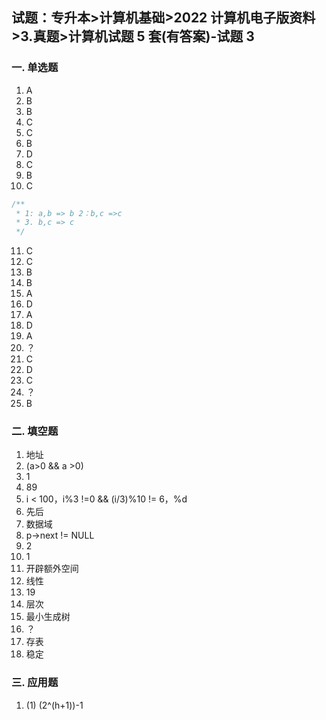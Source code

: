 ## 试题：专升本>计算机基础>2022 计算机电子版资料>3.真题>计算机试题 5 套(有答案)-试题 3

### 一. 单选题

1. A
2. B
3. B
4. C
5. C
6. B
7. D
8. C
9. B
10. C

```js
/**
 * 1: a,b => b 2：b,c =>c
 * 3. b,c => c
 */
```

11. C
12. C
13. B
14. B
15. A
16. D
17. A
18. D
19. A
20. ？
21. C
22. D
23. C
24. ？
25. B

### 二. 填空题

1. 地址
2. (a>0 && a >0)
3. 1
4. 89
5. i < 100，i%3 !=0 && (i/3)%10 != 6，%d
6. 先后
7. 数据域
8. p->next != NULL
9. 2
10. 1
11. 开辟额外空间
12. 线性
13. 19
14. 层次
15. 最小生成树
16. ？
17. 存表
18. 稳定

### 三. 应用题

1. (1) (2^(h+1))-1
